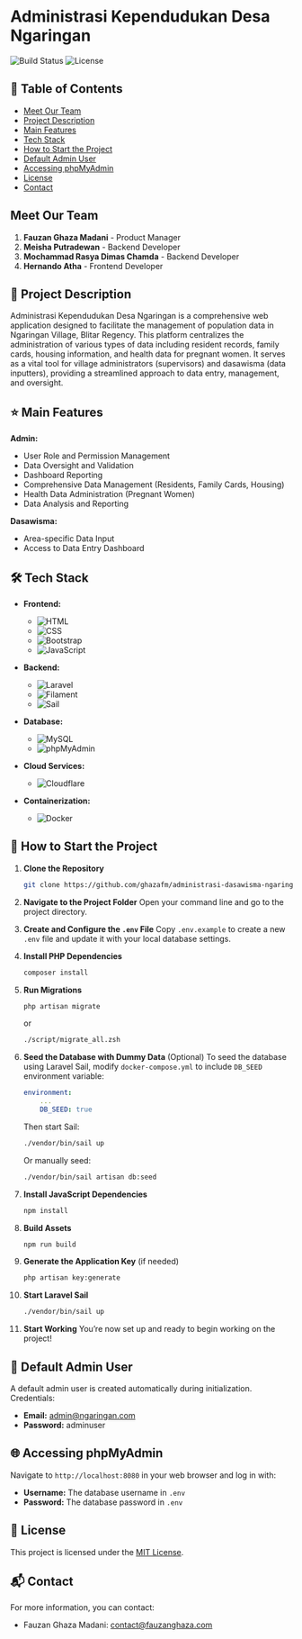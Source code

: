 # Administrasi Kependudukan Desa Ngaringan

![Build Status](https://img.shields.io/badge/build-passing-brightgreen)
![License](https://img.shields.io/badge/license-MIT-blue)

## 📑 Table of Contents
- [Meet Our Team](#meet-our-team)
- [Project Description](#project-description)
- [Main Features](#main-features)
- [Tech Stack](#tech-stack)
- [How to Start the Project](#how-to-start-the-project)
- [Default Admin User](#default-admin-user)
- [Accessing phpMyAdmin](#accessing-phpmyadmin)
- [License](#license)
- [Contact](#contact)

## Meet Our Team

1. **Fauzan Ghaza Madani** - Product Manager
2. **Meisha Putradewan** - Backend Developer
3. **Mochammad Rasya Dimas Chamda** - Backend Developer
4. **Hernando Atha** - Frontend Developer

## 🚀 Project Description

Administrasi Kependudukan Desa Ngaringan is a comprehensive web application designed to facilitate the management of population data in Ngaringan Village, Blitar Regency. This platform centralizes the administration of various types of data including resident records, family cards, housing information, and health data for pregnant women. It serves as a vital tool for village administrators (supervisors) and dasawisma (data inputters), providing a streamlined approach to data entry, management, and oversight.

## ⭐ Main Features

**Admin:**
- User Role and Permission Management
- Data Oversight and Validation
- Dashboard Reporting
- Comprehensive Data Management (Residents, Family Cards, Housing)
- Health Data Administration (Pregnant Women)
- Data Analysis and Reporting

**Dasawisma:**
- Area-specific Data Input
- Access to Data Entry Dashboard

## 🛠️ Tech Stack

- **Frontend:**
  - ![HTML](https://img.shields.io/badge/HTML-E34F26?style=for-the-badge&logo=html5&logoColor=white)
  - ![CSS](https://img.shields.io/badge/CSS-1572B6?style=for-the-badge&logo=css3&logoColor=white)
  - ![Bootstrap](https://img.shields.io/badge/Bootstrap-7952B3?style=for-the-badge&logo=bootstrap&logoColor=white)
  - ![JavaScript](https://img.shields.io/badge/JavaScript-323330?style=for-the-badge&logo=javascript&logoColor=F7DF1E)

- **Backend:**
  - ![Laravel](https://img.shields.io/badge/Laravel-FB5034?style=for-the-badge&logo=laravel&logoColor=white)
  - ![Filament](https://img.shields.io/badge/Filament-FF3C7C?style=for-the-badge&logo=laravel&logoColor=white)
  - ![Sail](https://img.shields.io/badge/Laravel%20Sail-FF2D20?style=for-the-badge&logo=laravel&logoColor=white)

- **Database:**
  - ![MySQL](https://img.shields.io/badge/MySQL-4479A1?style=for-the-badge&logo=mysql&logoColor=white)
  - ![phpMyAdmin](https://img.shields.io/badge/phpMyAdmin-6C78AF?style=for-the-badge&logo=phpmyadmin&logoColor=white)

- **Cloud Services:**
  - ![Cloudflare](https://img.shields.io/badge/Cloudflare-F38020?style=for-the-badge&logo=Cloudflare&logoColor=white)

- **Containerization:**
  - ![Docker](https://img.shields.io/badge/Docker-%230db7ed.svg?style=for-the-badge&logo=docker&logoColor=white)

## 🚀 How to Start the Project

1. **Clone the Repository**
   ```bash
   git clone https://github.com/ghazafm/administrasi-dasawisma-ngaringan.git
   ```

2. **Navigate to the Project Folder**
   Open your command line and go to the project directory.

3. **Create and Configure the `.env` File**
   Copy `.env.example` to create a new `.env` file and update it with your local database settings.

4. **Install PHP Dependencies**
   ```bash
   composer install
   ```

5. **Run Migrations**
   ```bash
   php artisan migrate
   ```
   or
   ```bash
   ./script/migrate_all.zsh
   ```

6. **Seed the Database with Dummy Data** (Optional)
   To seed the database using Laravel Sail, modify `docker-compose.yml` to include `DB_SEED` environment variable:
   ```yaml
   environment:
       ...
       DB_SEED: true
   ```
   Then start Sail:
   ```bash
   ./vendor/bin/sail up
   ```
   Or manually seed:
   ```bash
   ./vendor/bin/sail artisan db:seed
   ```

7. **Install JavaScript Dependencies**
   ```bash
   npm install
   ```

8. **Build Assets**
   ```bash
   npm run build
   ```

9. **Generate the Application Key** (if needed)
   ```bash
   php artisan key:generate
   ```

10. **Start Laravel Sail**
    ```bash
    ./vendor/bin/sail up
    ```

11. **Start Working**
    You’re now set up and ready to begin working on the project!

## 🔑 Default Admin User

A default admin user is created automatically during initialization. Credentials:
- **Email:** admin@ngaringan.com
- **Password:** adminuser

## 🌐 Accessing phpMyAdmin

Navigate to `http://localhost:8080` in your web browser and log in with:
- **Username:** The database username in `.env`
- **Password:** The database password in `.env`

## 📜 License

This project is licensed under the [MIT License](LICENSE).

## 📬 Contact

For more information, you can contact:
- Fauzan Ghaza Madani: [contact@fauzanghaza.com](mailto:contact@fauzanghaza.com)